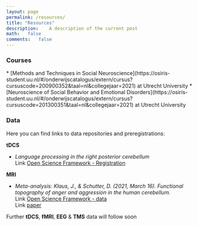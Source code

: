 ```yaml
---
layout: page
permalink: /resources/
title: "Resources"
description:	A description of the current post
math:	false
comments:	false
---
```


<h3> Courses </h3>
* [Methods and Techniques in Social Neuroscience](https://osiris-student.uu.nl/#/onderwijscatalogus/extern/cursus?cursuscode=200900352&taal=nl&collegejaar=2021) at Utrecht University
* [Neuroscience of Social Behavior and Emotional Disorders](https://osiris-student.uu.nl/#/onderwijscatalogus/extern/cursus?cursuscode=201300351&taal=nl&collegejaar=2021) at Utrecht University

<h3> Data </h3>
Here you can find links to data repositories and preregistrations:

**tDCS**
* _Language processing in the right posterior cerebellum_  
Link [Open Science Framework - Registration](https://osf.io/6dqy9)


**MRI**
* _Meta-analysis: Klaus, J., & Schutter, D. (2021, March 16). Functional topography of anger and aggression in the human cerebellum._  
Link [Open Science Framework - data ](https://osf.io/pc3ft)  
Link [paper](https://doi.org/10.1016/j.neuroimage.2020.117582)

<!-- * _Role of the cerebellum in aggression, an fMRI study_.  
Acquired at [Spinoza Centre for Neuroimaging](https://www.spinozacentre.nl/).   
Data include task based fMRI (Point Subtraction Aggression Paradigm), hormone levels and questionnaires (BPA, BIS-11, state anger)  
Spinoza database under construction, link added later. If interested, you can send an e-mail to [Elze Wolfs](mailto:e.m.l.wolfs@uu.com)

* _Functional connectivity between the cerebellum and a cortico-limbic network, an fMRI study_.  
Acquired at [Spinoza Centre for Neuroimaging](https://www.spinozacentre.nl/).  
Data include rs-fMRI, hormone levels and questionnaires (BPA, BIS-11, state anger)  
Spinoza database under construction, link added later. If interested, you can send an e-mail to [Elze Wolfs](mailto:e.m.l.wolfs@uu.com)
-->
<i class="fas fa-tools"></i> Further <b>tDCS</b>, <b>fMRI</b>, <b>EEG</b> & <b>TMS</b> data will follow soon
